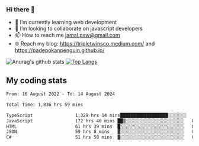 ### Hi there 👋

<!--
**padepokanpenguin/padepokanpenguin** is a ✨ _special_ ✨ repository because its `README.md` (this file) appears on your GitHub profile.
-->

- 🌱 I’m currently learning  web development
- 👯 I’m looking to collaborate on javascript developers
- 📫 How to reach me jamal.psw@gmail.com
- 🌐 Reach my blog:
   https://tripletwinsco.medium.com/ and
   https://padepokanpenguin.github.io/

![Anurag's github stats](https://github-readme-stats.vercel.app/api?username=padepokanpenguin&count_private=true&disable_animations=false&show_icons=true&theme=default)
[![Top Langs](https://github-readme-stats.vercel.app/api/top-langs/?username=padepokanpenguin&theme=default&layout=compact)](https://github.com/padepokanpenguin)

## My coding stats

<!--START_SECTION:waka-->

```txt
From: 16 August 2022 - To: 14 August 2024

Total Time: 1,836 hrs 59 mins

TypeScript                1,329 hrs 14 mins██████████████████░░░░░░░   72.36 %
JavaScript                172 hrs 40 mins ██▒░░░░░░░░░░░░░░░░░░░░░░   09.40 %
HTML                      61 hrs 39 mins  █░░░░░░░░░░░░░░░░░░░░░░░░   03.36 %
JSON                      59 hrs 8 mins   ▓░░░░░░░░░░░░░░░░░░░░░░░░   03.22 %
C#                        51 hrs 58 mins  ▓░░░░░░░░░░░░░░░░░░░░░░░░   02.83 %
```

<!--END_SECTION:waka-->


